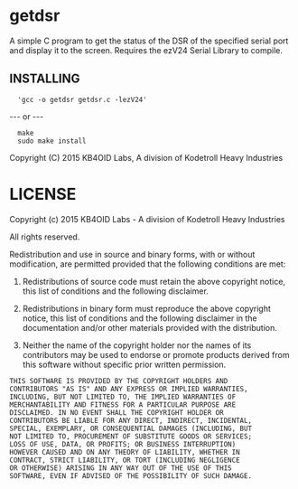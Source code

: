 getdsr
======

A simple C program to get the status of the DSR of the specified serial port
and display it to the screen. Requires the ezV24 Serial Library to compile.

INSTALLING
----------

```
  'gcc -o getdsr getdsr.c -lezV24'
```

 --- or ---

```
  make
  sudo make install
```

Copyright (C) 2015 KB4OID Labs, A division of Kodetroll Heavy Industries


LICENSE
=======

Copyright (c) 2015 KB4OID Labs - A division of Kodetroll Heavy Industries

All rights reserved.

Redistribution and use in source and binary forms, with or without 
modification, are permitted provided that the following conditions 
are met:

  1. Redistributions of source code must retain the above copyright 
     notice, this list of conditions and the following disclaimer.

  2. Redistributions in binary form must reproduce the above copyright 
     notice, this list of conditions and the following disclaimer in the 
     documentation and/or other materials provided with the distribution.

  3. Neither the name of the copyright holder nor the names of its 
     contributors may be used to endorse or promote products derived 
     from this software without specific prior written permission.

	THIS SOFTWARE IS PROVIDED BY THE COPYRIGHT HOLDERS AND 
	CONTRIBUTORS "AS IS" AND ANY EXPRESS OR IMPLIED WARRANTIES, 
	INCLUDING, BUT NOT LIMITED TO, THE IMPLIED WARRANTIES OF 
	MERCHANTABILITY AND FITNESS FOR A PARTICULAR PURPOSE ARE 
	DISCLAIMED. IN NO EVENT SHALL THE COPYRIGHT HOLDER OR 
	CONTRIBUTORS BE LIABLE FOR ANY DIRECT, INDIRECT, INCIDENTAL, 
	SPECIAL, EXEMPLARY, OR CONSEQUENTIAL DAMAGES (INCLUDING, BUT 
	NOT LIMITED TO, PROCUREMENT OF SUBSTITUTE GOODS OR SERVICES; 
	LOSS OF USE, DATA, OR PROFITS; OR BUSINESS INTERRUPTION) 
	HOWEVER CAUSED AND ON ANY THEORY OF LIABILITY, WHETHER IN 
	CONTRACT, STRICT LIABILITY, OR TORT (INCLUDING NEGLIGENCE 
	OR OTHERWISE) ARISING IN ANY WAY OUT OF THE USE OF THIS 
	SOFTWARE, EVEN IF ADVISED OF THE POSSIBILITY OF SUCH DAMAGE.


